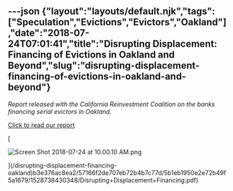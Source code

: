 ---json
{"layout":"layouts/default.njk","tags":["Speculation","Evictions","Evictors","Oakland"],"date":"2018-07-24T07:01:41","title":"Disrupting Displacement: Financing of Evictions in Oakland and Beyond","slug":"disrupting-displacement-financing-of-evictions-in-oakland-and-beyond"}
---

_Report released with the California Reinvestment Coalition on the banks financing serial evictors in Oakland._ 

[Click to read our report](http://static1.squarespace.com/static/52b7d7a6e4b0b3e376ac8ea2/57166f2de707eb72b4b7c77d/5b1eb1950e2e72b49f5a1679/1528738430348/Disrupting+Displacement+Financing.pdf)

[

![Screen Shot 2018-07-24 at 10.00.10 AM.png](https://images.squarespace-cdn.com/content/v1/52b7d7a6e4b0b3e376ac8ea2/1532415598859-1N7HYRBM2CXTCUJ57M6K/ke17ZwdGBToddI8pDm48kKjoaCurGgiP_NhuyXWNWslZw-zPPgdn4jUwVcJE1ZvWQUxwkmyExglNqGp0IvTJZamWLI2zvYWH8K3-s_4yszcp2ryTI0HqTOaaUohrI8PILfzet2uXg0Jo9bQ0iLg7ulIKdK9INVWrTKTfCZ_owjA/Screen+Shot+2018-07-24+at+10.00.10+AM.png)

](/disrupting-displacement-financing-oakland)b3e376ac8ea2/57166f2de707eb72b4b7c77d/5b1eb1950e2e72b49f5a1679/1528738430348/Disrupting+Displacement+Financing.pdf)
